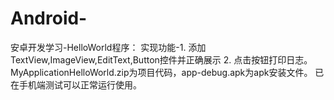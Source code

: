 # Android-
安卓开发学习-HelloWorld程序：
实现功能-1. 添加TextView,ImageView,EditText,Button控件并正确展示 2. 点击按钮打印日志。
MyApplicationHelloWorld.zip为项目代码，app-debug.apk为apk安装文件。
已在手机端测试可以正常运行使用。

